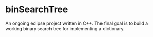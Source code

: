 # binSearchTree

An ongoing eclipse project written in C++.
The final goal is to build a working binary search tree for implementing a dictionary.
